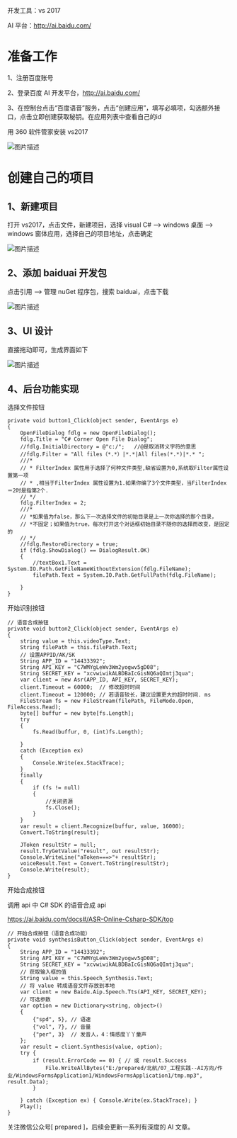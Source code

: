 开发工具：vs 2017

AI 平台：http://ai.baidu.com/

# 准备工作

1、注册百度账号

2、登录百度 AI 开发平台，http://ai.baidu.com/

3、在控制台点击“百度语音”服务，点击“创建应用”，填写必填项，勾选额外接口，点击立即创建获取秘钥。在应用列表中查看自己的id



用 360 软件管家安装 vs2017 

![图片描述][2]

# 创建自己的项目

## 1、新建项目

打开 vs2017，点击文件，新建项目，选择 visual C# --> windows 桌面 --> windows 窗体应用，选择自己的项目地址，点击确定

![图片描述][3]


## 2、添加 baiduai 开发包

点击引用 --> 管理 nuGet 程序包，搜索 baiduai，点击下载

![图片描述][4]

## 3、UI 设计

直接拖动即可，生成界面如下

![图片描述][5]

## 4、后台功能实现

选择文件按钮

    private void button1_Click(object sender, EventArgs e)
    {
        OpenFileDialog fdlg = new OpenFileDialog();
        fdlg.Title = "C# Corner Open File Dialog";
        //fdlg.InitialDirectory = @"c:/";   //@是取消转义字符的意思
        //fdlg.Filter = "All files（*.*）|*.*|All files(*.*)|*.* ";
        ///*
        // * FilterIndex 属性用于选择了何种文件类型,缺省设置为0,系统取Filter属性设置第一项
        // * ,相当于FilterIndex 属性设置为1.如果你编了3个文件类型，当FilterIndex ＝2时是指第2个.
        // */
        fdlg.FilterIndex = 2;
        ///*
        // *如果值为false，那么下一次选择文件的初始目录是上一次你选择的那个目录，
        // *不固定；如果值为true，每次打开这个对话框初始目录不随你的选择而改变，是固定的  
        // */
        //fdlg.RestoreDirectory = true;
        if (fdlg.ShowDialog() == DialogResult.OK)
        {
            //textBox1.Text = System.IO.Path.GetFileNameWithoutExtension(fdlg.FileName);
            filePath.Text = System.IO.Path.GetFullPath(fdlg.FileName);
    
        }
    }

开始识别按钮

    // 语音合成按钮
    private void button2_Click(object sender, EventArgs e)
    {
        string value = this.videoType.Text;
        String filePath = this.filePath.Text;
        // 设置APPID/AK/SK
        String APP_ID = "14433392";
        String API_KEY = "C7WMYgLeWv3Wm2yogwv5gD08";
        String SECRET_KEY = "xcvwiwikALBDBaIcGisNQ6aQImtj3qua";
        var client = new Asr(APP_ID, API_KEY, SECRET_KEY);
        client.Timeout = 60000;  // 修改超时时间
        client.Timeout = 120000; // 若语音较长，建议设置更大的超时时间. ms
        FileStream fs = new FileStream(filePath, FileMode.Open, FileAccess.Read);
        byte[] buffur = new byte[fs.Length];
        try
        {
            fs.Read(buffur, 0, (int)fs.Length);
    
        }
        catch (Exception ex)
        {
            Console.Write(ex.StackTrace);
        }
        finally
        {
            if (fs != null)
            {
                //关闭资源  
                fs.Close();
            }
        }
        var result = client.Recognize(buffur, value, 16000);
        Convert.ToString(result);
    
        JToken resultStr = null;
        result.TryGetValue("result", out resultStr);
        Console.WriteLine("aToken===>"+ resultStr);
        voiceResult.Text = Convert.ToString(resultStr);
        Console.Write(result);
    }

开始合成按钮

调用 api 中 C# SDK 的语音合成 api

https://ai.baidu.com/docs#/ASR-Online-Csharp-SDK/top

    // 开始合成按钮（语音合成功能）
    private void synthesisButton_Click(object sender, EventArgs e)
    {
        String APP_ID = "14433392";
        String API_KEY = "C7WMYgLeWv3Wm2yogwv5gD08";
        String SECRET_KEY = "xcvwiwikALBDBaIcGisNQ6aQImtj3qua";
        // 获取输入框的值
        String value = this.Speech_Synthesis.Text;
        // 将 value 转成语音文件存放到本地
        var client = new Baidu.Aip.Speech.Tts(API_KEY, SECRET_KEY);
        // 可选参数
        var option = new Dictionary<string, object>()
        {
            {"spd", 5}, // 语速
            {"vol", 7}, // 音量
            {"per", 3}  // 发音人，4：情感度丫丫童声
        };
        var result = client.Synthesis(value, option);
        try {
            if (result.ErrorCode == 0) { // 或 result.Success
                File.WriteAllBytes("E:/prepared/北航/07_工程实践--AI方向/作业/WindowsFormsApplication1/WindowsFormsApplication1/tmp.mp3", result.Data);
            }
    
        } catch (Exception ex) { Console.Write(ex.StackTrace); }
        Play();
    }


[1]: /img/bVbmvNT
[2]: /img/bVbmvNU
[3]: /img/bVbmvNW
[4]: /img/bVbmvNX
[5]: /img/bVbmvN0

关注微信公众号[ prepared ]，后续会更新一系列有深度的 AI 文章。